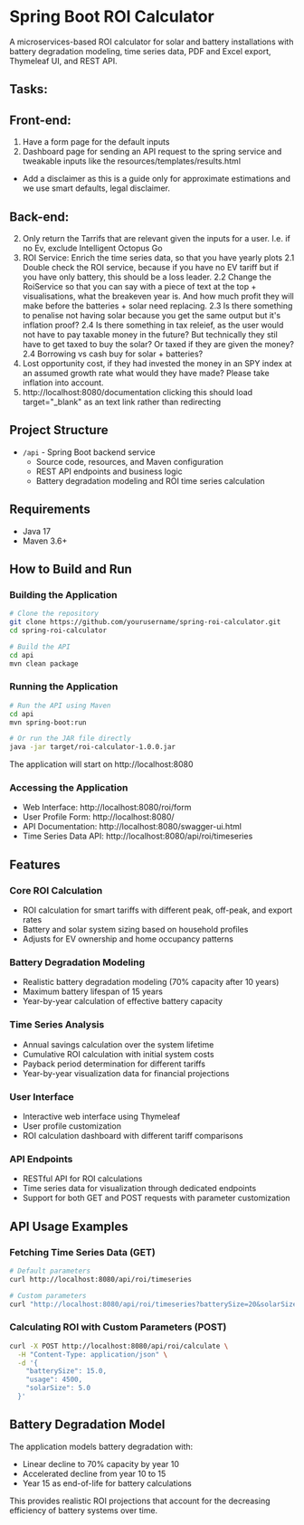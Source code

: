 # Spring Boot ROI Calculator

A microservices-based ROI calculator for solar and battery installations with battery degradation modeling, time series data, PDF and Excel export, Thymeleaf UI, and REST API.

## Tasks:

## Front-end:
1. Have a form page for the default inputs
2. Dashboard page for sending an API request to the spring service and tweakable inputs like the resources/templates/results.html
  - Add a disclaimer as this is a guide only for approximate estimations and we use smart defaults, legal disclaimer.

## Back-end:
2. Only return the Tarrifs that are relevant given the inputs for a user. I.e. if no Ev, exclude Intelligent Octopus Go
3. ROI Service: Enrich the time series data, so that you have yearly plots
  2.1 Double check the ROI service, because if you have no EV tariff but if you have only battery, this should be a loss leader.
  2.2 Change the RoiService so that you can say with a piece of text at the top + visualisations, what the breakeven year is. And how much profit they will make before the batteries + solar need replacing.
  2.3 Is there something to penalise not having solar because you get the same output but it's inflation proof?
  2.4 Is there something in tax releief, as the user would not have to pay taxable money in the future? But technically they stil have to get taxed to buy the solar? Or taxed if they are given the money?
  2.4 Borrowing vs cash buy for solar + batteries?
4. Lost opportunity cost, if they had invested the money in an SPY index at an assumed growth rate what would they have made? Please take inflation into account.
5. http://localhost:8080/documentation clicking this should load target="_blank" as an <a> text link rather than redirecting

## Project Structure

- `/api` - Spring Boot backend service
  - Source code, resources, and Maven configuration
  - REST API endpoints and business logic
  - Battery degradation modeling and ROI time series calculation

## Requirements

- Java 17
- Maven 3.6+

## How to Build and Run

### Building the Application

```bash
# Clone the repository
git clone https://github.com/yourusername/spring-roi-calculator.git
cd spring-roi-calculator

# Build the API
cd api
mvn clean package
```

### Running the Application

```bash
# Run the API using Maven
cd api
mvn spring-boot:run

# Or run the JAR file directly
java -jar target/roi-calculator-1.0.0.jar
```

The application will start on http://localhost:8080

### Accessing the Application

- Web Interface: http://localhost:8080/roi/form
- User Profile Form: http://localhost:8080/
- API Documentation: http://localhost:8080/swagger-ui.html
- Time Series Data API: http://localhost:8080/api/roi/timeseries

## Features

### Core ROI Calculation
- ROI calculation for smart tariffs with different peak, off-peak, and export rates
- Battery and solar system sizing based on household profiles
- Adjusts for EV ownership and home occupancy patterns

### Battery Degradation Modeling
- Realistic battery degradation modeling (70% capacity after 10 years)
- Maximum battery lifespan of 15 years
- Year-by-year calculation of effective battery capacity

### Time Series Analysis
- Annual savings calculation over the system lifetime
- Cumulative ROI calculation with initial system costs
- Payback period determination for different tariffs
- Year-by-year visualization data for financial projections

### User Interface
- Interactive web interface using Thymeleaf
- User profile customization
- ROI calculation dashboard with different tariff comparisons

### API Endpoints
- RESTful API for ROI calculations
- Time series data for visualization through dedicated endpoints
- Support for both GET and POST requests with parameter customization

## API Usage Examples

### Fetching Time Series Data (GET)
```bash
# Default parameters
curl http://localhost:8080/api/roi/timeseries

# Custom parameters
curl "http://localhost:8080/api/roi/timeseries?batterySize=20&solarSize=6&usage=5000"
```

### Calculating ROI with Custom Parameters (POST)
```bash
curl -X POST http://localhost:8080/api/roi/calculate \
  -H "Content-Type: application/json" \
  -d '{
    "batterySize": 15.0,
    "usage": 4500,
    "solarSize": 5.0
  }'
```

## Battery Degradation Model

The application models battery degradation with:
- Linear decline to 70% capacity by year 10
- Accelerated decline from year 10 to 15
- Year 15 as end-of-life for battery calculations

This provides realistic ROI projections that account for the decreasing efficiency of battery systems over time.

